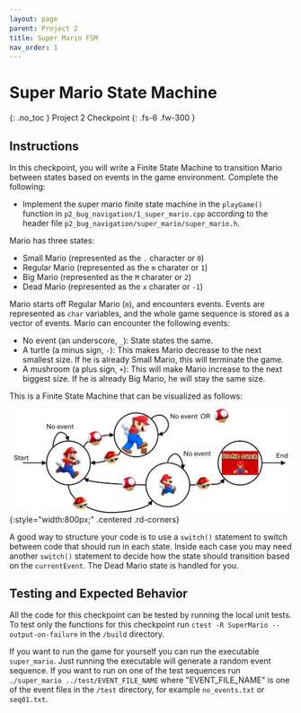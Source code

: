 ```yaml
---
layout: page
parent: Project 2
title: Super Mario FSM
nav_order: 1
---
```


# Super Mario State Machine
{: .no_toc }
Project 2 Checkpoint
{: .fs-6 .fw-300 }

## Instructions

In this checkpoint, you will write a Finite State Machine to transition Mario between states based on events in the game environment. Complete the following:

- Implement the super mario finite state machine in the ```playGame()``` function in ```p2_bug_navigation/1_super_mario.cpp``` according to the header file ```p2_bug_navigation/super_mario/super_mario.h```.

Mario has three states:
* Small Mario (represented as the `.` character or `0`)
* Regular Mario (represented as the `m` charater or `1`)
* Big Mario (represented as the `M` charater or `2`)
* Dead Mario (represented as the `x` charater or `-1`)

Mario starts off Regular Mario (`m`), and encounters events. Events are represented as `char` variables, and the whole game sequence is stored as a vector of events. Mario can encounter the following events:
* No event (an underscore, `_`): State states the same.
* A turtle (a minus sign, `-`): This makes Mario decrease to the next smallest size. If he is already Small Mario, this will terminate the game.
* A mushroom (a plus sign, `+`): This will make Mario increase to the next biggest size. If he is already Big Mario, he will stay the same size.

This is a Finite State Machine that can be visualized as follows:

![Super Mario FSM](/assets/images/p2/super_mario_fsm.jpg){:style="width:800px;" .centered .rd-corners}

A good way to structure your code is to use a ```switch()``` statement to switch between code that should run in each state. Inside each case you may need another ```switch()``` statement to decide how the state should transition based on the ```currentEvent```. The Dead Mario state is handled for you.

## Testing and Expected Behavior

All the code for this checkpoint can be tested by running the local unit tests. To test only the functions for this checkpoint run ```ctest -R SuperMario --output-on-failure``` in the ```/build``` directory.

If you want to run the game for yourself you can run the executable ```super_mario```. Just running the executable will generate a random event sequence. If you want to run on one of the test sequences run ```./super_mario ../test/EVENT_FILE_NAME``` where "EVENT_FILE_NAME" is one of the event files in the ```/test``` directory, for example ```no_events.txt``` or ```seq01.txt```.
